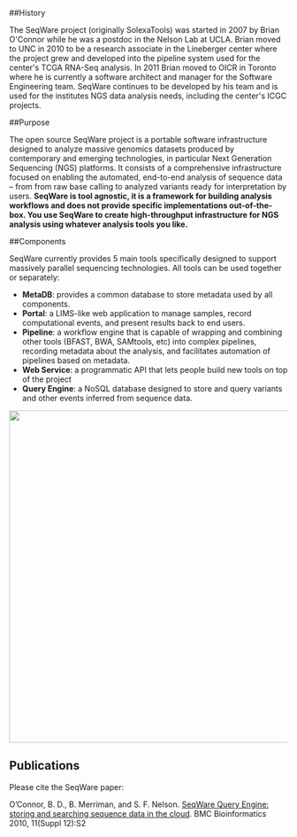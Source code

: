 ##History

The SeqWare project (originally SolexaTools) was started in 2007 by Brian O'Connor while he was a postdoc in the Nelson Lab at UCLA.  Brian moved to UNC in 2010 to be a research associate in the Lineberger center where the project grew and developed into the pipeline system used for the center's TCGA RNA-Seq analysis.  In 2011 Brian moved to OICR in Toronto where he is currently a software architect and manager for the Software Engineering team. SeqWare continues to be developed by his team and is used for the institutes NGS data analysis needs, including the center's ICGC projects.

##Purpose

The open source SeqWare project is a portable software infrastructure designed to analyze massive genomics datasets produced by contemporary and emerging technologies, in particular Next Generation Sequencing (NGS) platforms. It consists of a comprehensive infrastructure focused on enabling the automated, end-to-end analysis of sequence data – from from raw base calling to analyzed variants ready for interpretation by users. **SeqWare is tool agnostic, it is a framework for building analysis workflows and does not provide specific implementations out-of-the-box. You use SeqWare to create high-throughput infrastructure for NGS analysis using whatever analysis tools you like.**

##Components

SeqWare currently provides 5 main tools specifically designed to support massively parallel sequencing technologies. All tools can be used together or separately:

* **MetaDB**: provides a common database to store metadata used by all components.
* **Portal**: a LIMS-like web application to manage samples, record computational events, and present results back to end users.
* **Pipeline**: a workflow engine that is capable of wrapping and combining other tools (BFAST, BWA, SAMtools, etc) into complex pipelines, recording metadata about the analysis, and facilitates automation of pipelines based on metadata.
* **Web Service**: a programmatic API that lets people build new tools on top of the project
* **Query Engine**: a NoSQL database designed to store and query variants and other events inferred from sequence data.

<img width="600" src="/assets/images/seqware_arch.png"/>

## Publications

Please cite the SeqWare paper:

O’Connor, B. D., B. Merriman, and S. F. Nelson. [SeqWare Query Engine: storing and searching sequence data in the cloud](http://www.biomedcentral.com/1471-2105/11/S12/S2). BMC Bioinformatics 2010, 11(Suppl 12):S2


